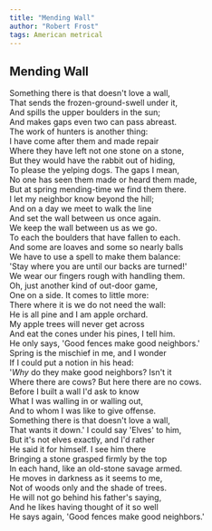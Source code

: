 ```yaml
---
title: "Mending Wall"
author: "Robert Frost"
tags: American metrical
---
```


Mending Wall
------------

Something there is that doesn't love a wall,  
That sends the frozen-ground-swell under it,  
And spills the upper boulders in the sun;  
And makes gaps even two can pass abreast.  
The work of hunters is another thing:  
I have come after them and made repair  
Where they have left not one stone on a stone,  
But they would have the rabbit out of hiding,  
To please the yelping dogs. The gaps I mean,  
No one has seen them made or heard them made,  
But at spring mending-time we find them there.  
I let my neighbor know beyond the hill;  
And on a day we meet to walk the line  
And set the wall between us once again.  
We keep the wall between us as we go.  
To each the boulders that have fallen to each.  
And some are loaves and some so nearly balls  
We have to use a spell to make them balance:  
'Stay where you are until our backs are turned!'  
We wear our fingers rough with handling them.  
Oh, just another kind of out-door game,  
One on a side. It comes to little more:  
There where it is we do not need the wall:  
He is all pine and I am apple orchard.  
My apple trees will never get across  
And eat the cones under his pines, I tell him.  
He only says, 'Good fences make good neighbors.'  
Spring is the mischief in me, and I wonder  
If I could put a notion in his head:  
'*Why* do they make good neighbors? Isn't it  
Where there are cows? But here there are no cows.  
Before I built a wall I'd ask to know  
What I was walling in or walling out,  
And to whom I was like to give offense.  
Something there is that doesn't love a wall,  
That wants it down.' I could say 'Elves' to him,  
But it's not elves exactly, and I'd rather  
He said it for himself. I see him there  
Bringing a stone grasped firmly by the top  
In each hand, like an old-stone savage armed.  
He moves in darkness as it seems to me,  
Not of woods only and the shade of trees.  
He will not go behind his father's saying,  
And he likes having thought of it so well  
He says again, 'Good fences make good neighbors.'
